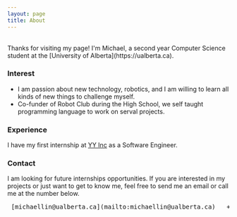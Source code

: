 ```yaml
---
layout: page
title: About
---
```

<br>
Thanks for visiting my page! I'm Michael, a second year Computer Science student at the [University of Alberta](https://ualberta.ca).


### Interest
* I am passion about new technology, robotics, and I am willing to learn all kinds of new things to challenge myself.
* Co-funder of Robot Club during the High School, we self taught programming language to work on serval projects.

### Experience
I have my first internship at [YY Inc](http://investors.yy.com/) as a Software Engineer.

### Contact
I am looking for future internships opportunities. If you are interested in my projects or just want to get to know me, feel free to send me an email or call me at the number below.
<center><pre><i class="fa fa-envelope"></i> [michaellin@ualberta.ca](mailto:michaellin@ualberta.ca)  <i class="fa fa-phone"></i> +1 (780)-716-4073</pre></center>
